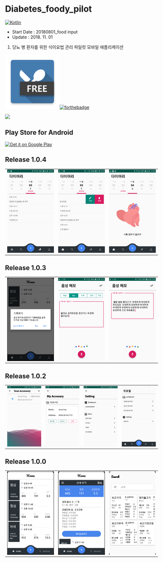 # Diabetes_foody_pilot

[![Kotlin](https://img.shields.io/badge/kotlin-1.3.0-blue.svg)](http://kotlinlang.org)

- Start Date : 20180801_food input
- Update : 2018. 11. 01



1. 당뇨 병 환자를 위한 식이요법 관리 파일럿 모바일 애플리케이션




<img src="https://github.com/JAICHANGPARK/Diabetes_foody_pilot/blob/master/DiabetesFoodyPilot/app_image/icons_sq/playstore/icon.png" width="180">[![forthebadge](https://forthebadge.com/images/badges/built-for-android.svg)](https://www.android.com/)

<img src="https://github.com/JAICHANGPARK/Diabetes_foody_pilot/blob/master/DiabetesFoodyPilot/app_image/mockup-images/mockup.png" >

## Play Store for Android

<a href='https://play.google.com/store/apps/details?id=com.dreamwalker.diabetesfoodypilot&pcampaignid=MKT-Other-global-all-co-prtnr-py-PartBadge-Mar2515-1'><img alt='Get it on Google Play' src='https://play.google.com/intl/en_us/badges/images/generic/en_badge_web_generic.png' width = 300/></a>

## Release 1.0.4
<div style="text-align: center"><table><tr>
  <td style="text-align: center">
<img src="https://github.com/JAICHANGPARK/Diabetes_foody_pilot/blob/master/DiabetesFoodyPilot/screenshot/device-2018-11-03-224117.png" width="180">
</td>
<td style="text-align: center">
<img src="https://github.com/JAICHANGPARK/Diabetes_foody_pilot/blob/master/DiabetesFoodyPilot/screenshot/device-2018-11-03-215124.png" width="180">
</td>
<td style="text-align: center">
<img src="https://github.com/JAICHANGPARK/Diabetes_foody_pilot/blob/master/DiabetesFoodyPilot/device-2018-11-03-230234.png" width="180">
</td>
 </tr>
</table>
</div>


## Release 1.0.3
<div style="text-align: center"><table><tr>
  <td style="text-align: center">
<img src="https://github.com/JAICHANGPARK/Diabetes_foody_pilot/blob/master/DiabetesFoodyPilot/screenshot/device-2018-11-02-235151.png" width="180">
</td>
<td style="text-align: center">
<img src="https://github.com/JAICHANGPARK/Diabetes_foody_pilot/blob/master/DiabetesFoodyPilot/screenshot/device-2018-11-03-171450.png" width="180">
</td>
<td style="text-align: center">
<img src="https://github.com/JAICHANGPARK/Diabetes_foody_pilot/blob/master/DiabetesFoodyPilot/screenshot/device-2018-11-03-153524.png" width="180">
</td>
 </tr>
</table>
</div>

  

## Release 1.0.2
<div style="text-align: center"><table><tr>
<td style="text-align: center">
<img src="https://github.com/JAICHANGPARK/Diabetes_foody_pilot/blob/master/DiabetesFoodyPilot/screenshot/device-2018-11-02-093511.png" width="180">
</td>
<td style="text-align: center">
<img src="https://github.com/JAICHANGPARK/Diabetes_foody_pilot/blob/master/DiabetesFoodyPilot/screenshot/device-2018-11-02-093449.png" width="180">
</td>
<td style="text-align: center">
<img src="https://github.com/JAICHANGPARK/Diabetes_foody_pilot/blob/master/DiabetesFoodyPilot/screenshot/device-2018-11-02-093430.png" width="180">
</td>
  
  <td style="text-align: center">
<img src="https://github.com/JAICHANGPARK/Diabetes_foody_pilot/blob/master/DiabetesFoodyPilot/screenshot/device-2018-11-02-093414.png" width="180">
</td>
  
  </tr>
</table>
</div>



## Release 1.0.0
<div style="text-align: center"><table><tr>
<td style="text-align: center">
<img src="https://github.com/JAICHANGPARK/Diabetes_foody_pilot/blob/master/DiabetesFoodyPilot/screenshot/device-2018-08-21-102321.png" width="180">
</td>
<td style="text-align: center">
<img src="https://github.com/JAICHANGPARK/Diabetes_foody_pilot/blob/master/DiabetesFoodyPilot/screenshot/device-2018-08-21-102332.png" width="180">
</td>
<td style="text-align: center">
<img src="https://github.com/JAICHANGPARK/Diabetes_foody_pilot/blob/master/DiabetesFoodyPilot/screenshot/device-2018-08-21-103607.png" width="180">
</td></td></tr>
</table>
</div>
